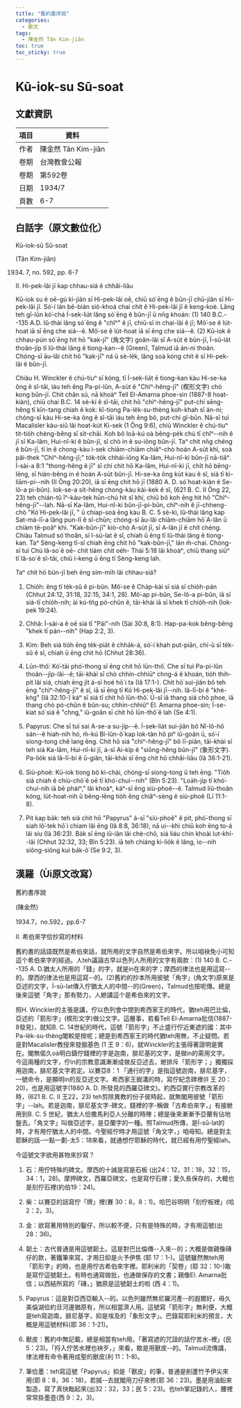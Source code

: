 ```yaml
---
title: "舊約書序說"
categories:
  - 散文
tags:
  - 陳金然 Tân Kim-jiân
toc: true
toc_sticky: true
---
```


# Kū-iok-su Sū-soat

## 文獻資訊

| 項目 | 資料 |
|---|---|
| 作者 | 陳金然 Tân Kim-jiân |
| 卷期 | 台灣教會公報 |
| 卷期 | 第592卷 |
| 日期 | 1934/7 |
| 頁數 | 6-7 |

## 白話字（原文數位化）

Kū-iok-sū Sū-soat

(Tân Kim-jiân)

1934. 7, no. 592, pp. 6-7

II. Hi-pek-lâi jī kap chhau-siá ê chhâi-liāu

Kū-iok su ê oē-gú kì-jiân sī Hi-pek-lâi oē, chiū só͘ ēng ê būn-jī chū-jiân sī Hi-pek-lâi jī. Só͘-í lán bē-bián sió-khoá chai chit ê Hi-pek-lâi jī ê keng-koè. Lâng teh gī-lūn kó͘-chá Í-sek-lia̍t lâng só͘ ēng ê bûn-jī ū nn̄g khoán: (1) 140 B.C.--135 A.D. Iû-thài lâng só͘ ēng ê "chîⁿ" ê jī, chiū-sī in chai-lâi ê jī; Mô͘-se ê lu̍t- hoat iā sī ēng che siá--ê. Mô͘-se ê lu̍t-hoat iā sī ēng che siá--ê. (2) Kū-iok ê chhau-pún só͘ ēng hit hō "kak-jī" (角文字) goân-lâi sī A-su̍t ê bûn-jī, Í-sū-la̍t thoân-ji̍p tī Iû-thài lâng ê tiong-kan--ê (Green), Talmud iā án-ni thoân. Chóng-sī āu-lâi chit hō "kak-jī" ná ū sè-le̍k, lâng soà kóng chit ê sī Hi-pek-lâi ê bûn-jī.

Chiàu H. Winckler ê chú-tiuⁿ sī kóng, tī Í-sek-lia̍t ē tiong-kan kàu Hi-se-ka ông ê sî-tāi, iáu teh ēng Pa-pí-lûn, A-su̍t ê "Chìⁿ-hêng-jī" (楔形文字) chò kong bûn-jī. Chit chân sū, nā khoàⁿ Tell El-Amarna phoe-sìn (1887-8 hoat-kiàn), chiū chai B.C. 14 sè-kí ê sî-tāi, chit hō "chìⁿ-hêng-jī" put-chí sēng-hêng tī kīn-tang chiah ê kok: kî-tiong Pa-le̍k-su-thèng koh-khah sī án-ni; chóng-sī kàu Hi-se-ka ông ê sî-tāi iáu teh ēng bô, put-chí gî-būn. Nā-sī tuì Macalisler kàu-siū lâi hoat-ku̍t Ki-sek (1 Ông 9:6), chiū Winckler ê chú-tiuⁿ tit-tio̍h chèng-bêng sī si̍t-chāi. Koh bô loā-kú oà bêng-pe̍k chù tī chîⁿ--nih ê jī sī Ka-lâm, Hui-nî-ki ê bûn-jī, sī chò in ê su-iōng bûn-jī. Taⁿ chit nn̄g chéng ê bûn-jī, tī in ê chong-kàu ì-sek chiām-chiām chiâⁿ-chò hoán A-su̍t khì, soà pâi-thek "Chìⁿ-hêng-jī;" to̍k-to̍k chhái-iōng Ka-lâm, Hui-nî-ki bûn-jī nā-tiāⁿ. Í-sài-a 8:1 "thong-hêng ê jī" sī chí chit hō Ka-lâm, Hui-nî-ki jī, chi̍t hō bēng-lēng, sī hián-bêng in ê hoán A-su̍t bûn-jī. Hi-se-ka ông ku̍t kau ê sî, siá tī kì-liām-pi--nih (II Ông 20:20), iā sī ēng chit hō jī (1880 A. D. só͘ hoat-kiàn ê Se-lô-a pi-bûn). Iok-se-a si̍t-hêng chong-kàu kái-kek ê sî, (621 B. C. II Ông 22, 23) teh chián-tû īⁿ-kàu-tek hūn-chú hit sî khí, chiū bô koh ēng hit hō "Chìⁿ-hêng-jī"--lah. Nā-sī Ka-lâm, Hui-nî-ki bûn-jī-pi-bûn, chîⁿ-nih ê jī-chheng-chò "Kó͘ Hi-pek-lâi jī, " ū chiap-soà ēng kàu B. C. 5 sè-kì, Iû-thài lâng kap Sat-má-lī-a lâng pun-lī ê sî-chūn; chóng-sī āu-lâi chiām-chiām hō͘ A-lân ū chiàm tē-poâⁿ khì. "Kak-bûn-jī" kiò-chò A-su̍t jī, sī A-lân jī ê chi̍t chéng. Chiàu Talmud só͘ thoân, sī I-sū-lat ê sî, chiah ū ēng tī Iû-thài lâng ê tiong-kan. Taⁿ Sèng-keng tī-sî chiah ēng chit hō "kak-bûn-jī," lán m̄-chai. Chóng-sī tuì Chú Iâ-so͘ ê oē- chi̍t tiám chi̍t oe̍h- Thài 5:18 lâi khoàⁿ, chiū thang siūⁿ tī Iâ-so͘ ê sî-tāi, chiū í-keng ū ēng tī Sèng-keng lah.

Taⁿ chit hō bûn-jī beh ēng sím-mi̍h lâi chhau-siá?

1. Chio̍h: ēng tī te̍k-sû ê pi-bûn. Mô͘-se ê Cha̍p-kài sī siá sī chio̍h-pán (Chhut 24:12, 31:18, 32:15, 34:1, 28). Mô͘-ap pi-bûn, Se-lô-a pi-bûn, iā sī siá-tī chio̍h-nih; ài kú-tn̂g pó-chûn ê, tāi-khài iā sī khek tī chio̍h-nih (Iok-pek 19:24).

2. Chhâ: Í-sài-a ê oē siá tī "Pâi"-nih (Sài 30:8, 8:1). Hap-pa-kok bêng-bêng "khek tī pán--nih" (Hap 2:2, 3).

3. Kim: Beh siá tio̍h ēng te̍k-pia̍t ê chha̍k-á, só͘-í khah put-piān, chí-ū sī te̍k-sû ê sî, chiah ū ēng chit hō (Chhut 28:36).

4. Lūn-thô͘: Kó͘-tāi phó͘-thong sī ēng chit hō lūn-thô͘. Che sī tuì Pa-pí-lûn thoân--ji̍p-lâi--ê; tāi-khài sī chò chhin-chhiūⁿ chng-á ê khoán, tio̍h thih-pit lâi siá, chiah ēng ji̍t á-sī hoé hō͘ i ta (Iâ 17:1-). Chit hō͘ sui-jiân bô teh ēng "chìⁿ-hêng-jī" ê sî, iā sī ēng tī Kó͘ Hi-pek-lâi jī--nih. Iâ-lī-bí ê "khè-kǹg" (Iâ 32:10-) káⁿ sī siá tī chit hō lūn-thô͘. Ū-sî iā thang siá chò phoe, iā thang chò pó-chûn ê bûn-su; chhin-chhiūⁿ El. Amarna phoe-sìn; Í-se-kiat só͘ siá ê "chng," iû-goân sī chit hō lūn-thô͘ ê lah (Se 4:1).

5. Papyrus: Che sī tuì sai A-se-a su-ji̍p--ê. Í-sek-lia̍t sui-jiân bô Nî-lô-hô sán--ê hiah-nih hó, m̄-kú Bí-lûn-ô͘ kap Iok-tàn hô piⁿ iû-goân ū, só͘-í siong-tong chē lang ēng. Chit hō siá "chìⁿ-hêng-jī" bô lī-piān, tāi-khài sī teh siá Ka-lâm, Hui-nî-ki jī, á-sī Ai-ki̍p ê "siōng-hêng bûn-jī" (象形文字). Pa-lio̍k siá Iâ-lī-bí ê ū-giân, tāi-khài sī ēng chit hō chhâi-liāu (Iâ 36:1-21).

6. Siù-phoê: Kū-iok tiong bô kì-chài, chóng-sī siong-tong ū teh ēng. "Tio̍h siá chiah ê chiù-chó͘ ê oē tī khó͘-chuí--nih" (Bîn 5:23). "Loa̍h-ji̍p tī khó͘-chuí-nih iā bē pháiⁿ," lâi khoàⁿ, káⁿ-sī ēng siù-phoê--ê. Talmud liû-thoân kóng, lu̍t-hoat-nih ū bēng-lēng tio̍h ēng chiâⁿ-sèng ê siù-phoê (Lī 11:1-8).

7. Pit kap ba̍k: teh siá chit hō "Papyrus" á-sī "siù-phoê" ê pit, phó͘-thong sī siah lô͘-tek hō͘ i chiam lâi ēng (Iâ 8:8, 36:18), nā ui--khì chiū koh ēng to-á lâi siu (Iâ 36:23). Ba̍k sī ēng iû-iân lâi chè-chō, siá liáu chin khoài lut-khí--lâi (Chhut 32:32, 33; Bîn 5:23). iā teh chiáng kì-lio̍k ê lâng, io--nih siông-siông kuì ba̍k-ô͘ (Se 9:2, 3).

## 漢羅（Ùi原文改寫）

舊約書序說

(陳金然)

1934.7，no.592，pp.6-7

II. 希伯來字佮抄寫的材料

舊約書的話語既然是希伯來話，就所用的文字自然是希伯來字。所以咱袂免小可知這个希伯來字的經過。人teh議論古早以色列人所用的文字有兩款：(1) 140 B. C.--135 A. D.猶太人所用的「錢」的字，就是in在來的字；摩西的律法也是用這寫--的。摩西的律法也是用這寫--的。(2)舊約的抄本所用彼號「角字」(角文字)原來是亞述的文字，Í-sū-lat傳入佇猶太人的中間--的(Green)，Talmud也按呢傳。總是後來這號「角字」那有勢力，人紲講這个是希伯來的文字。

照H. Winckler的主張是講，佇以色列會中間到希西家王的時代，猶teh用巴比倫，亞述的「箭形字」(楔形文字)做公文字。這層事，若看Tell El-Amarna批信(1887-8發見)，就知B. C. 14世紀的時代，這號「箭形字」不止盛行佇近東遮的國：其中Pa-le̍k-su-thèng閣較是按呢；總是到希西家王的時代猶teh用無，不止疑問。若是對Macalisler教授來發掘基色 (1 王 9：6)，就Winckler的主張得著證明是實在。閣無偌久oà明白鑄佇錢裡的字是迦南，腓尼基的文字，是做in的需用文字。今這兩種的文字，佇in的宗教意識漸漸成做反亞述去，紲排斥「箭形字；」獨獨採用迦南，腓尼基文字若定。以賽亞8：1 「通行的字」是指這號迦南，腓尼基字，一號命令，是顯明in的反亞述文字。希西家王掘溝的時，寫佇紀念碑裡(II 王 20：20)，也是用這號字(1880 A. D. 所發見的西羅亞碑文)。約西亞實行宗教改革的時，(621 B. C. II 王22，23) teh剪除異教的份子彼時起，就無閣用彼號「箭形字」--lah。若是迦南，腓尼基文字-碑文，錢裡的字-稱做「古希伯來字，」有接紲用到B. C. 5 世紀，猶太人佮撒馬利亞人分離的時陣；總是後來漸漸予亞蘭有佔地盤去。「角文字」叫做亞述字，是亞蘭字的一種。照Talmud所傳，是Í-sū-lat的時，才有用佇猶太人的中間。今聖經佇時才用這號「角文字，」咱毋知。總是對主耶穌的話-一點一劃-太5：18來看，就通想佇耶穌的時代，就已經有用佇聖經lah。

今這號文字欲用甚物來抄寫？

1. 石：用佇特殊的碑文。摩西的十誡是寫是石板 (出24：12，31：18，32：15，34：1，28)。摩押碑文，西羅亞碑文，也是寫佇石裡；愛久長保存的，大概也是刻佇石裡(約伯19：24)。

2. 柴：以賽亞的話寫佇「牌」裡(賽 30：8，8：1)。哈巴谷明明「刻佇板裡」(哈 2：2，3)。

3. 金：欲寫著用特別的鑿仔，所以較不便，只有是特殊的時，才有用這號(出28：36)。

4. 韌土：古代普通是用這號韌土。這是對巴比倫傳--入來--的；大概是做親像磚仔的款，著鐵筆來寫，才用日抑是火予伊焦 (耶 17：1-)。這號雖然無teh用「箭形字」的時，也是用佇古希伯來字裡。耶利米的「契卷」(耶 32：10-)敢是寫佇這號韌土。有時也通寫做批，也通做保存的文書；親像El. Amarna批信；以西結所寫的「磚，」猶原是這號韌土的啦 (西 4：1)。

5. Papyrus：這是對亞西亞輸入--的。以色列雖然無尼羅河產--的遐爾好，毋久美倫湖佮約旦河邊猶原有，所以相當濟人用。這號寫「箭形字」無利便，大概是teh寫迦南，腓尼基字，抑是埃及的「象形文字」。巴錄寫耶利米的預言，大概是用這號材料(耶 36：1-21)。

6. 獸皮：舊約中無記載，總是相當有teh用。「著寫遮的咒詛的話佇苦水-裡」(民 5：23)。「捋入佇苦水裡也袂歹，」來看，敢是用獸皮--的。Talmud流傳講，律法裡有命令著用成聖的獸皮(利 11：1-8)。

7. 筆佮墨：teh寫這號「Papyrus」抑是「獸皮」的筆，普通是削蘆竹予伊尖來用(耶 8：8，36：18)，若揻--去就閣用刀仔來修(耶 36：23)。墨是用油鉛來製造，寫了真快黜起來(出32：32，33；民 5：23)。也teh掌記錄的人，腰裡常常掛墨壺(西 9：2，3)。
